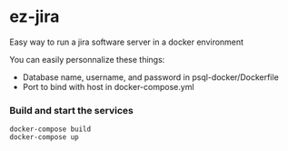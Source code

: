 # ez-jira
Easy way to run a jira software server in a docker environment

You can easily personnalize these things:
* Database name, username, and password in psql-docker/Dockerfile
* Port to bind with host in docker-compose.yml

### Build and start the services

```
docker-compose build
docker-compose up
```

